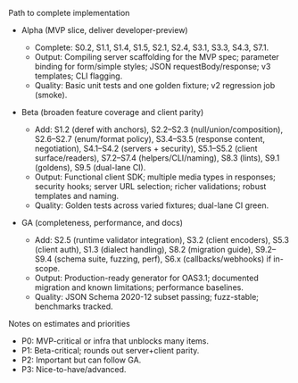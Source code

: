 Path to complete implementation
- Alpha (MVP slice, deliver developer-preview)
  - Complete: S0.2, S1.1, S1.4, S1.5, S2.1, S2.4, S3.1, S3.3, S4.3, S7.1.
  - Output: Compiling server scaffolding for the MVP spec; parameter binding for form/simple styles; JSON requestBody/response; v3 templates; CLI flagging.
  - Quality: Basic unit tests and one golden fixture; v2 regression job (smoke).

- Beta (broaden feature coverage and client parity)
  - Add: S1.2 (deref with anchors), S2.2–S2.3 (null/union/composition), S2.6–S2.7 (enum/format policy), S3.4–S3.5 (response content, negotiation), S4.1–S4.2 (servers + security), S5.1–S5.2 (client surface/readers), S7.2–S7.4 (helpers/CLI/naming), S8.3 (lints), S9.1 (goldens), S9.5 (dual-lane CI).
  - Output: Functional client SDK; multiple media types in responses; security hooks; server URL selection; richer validations; robust templates and naming.
  - Quality: Golden tests across varied fixtures; dual-lane CI green.

- GA (completeness, performance, and docs)
  - Add: S2.5 (runtime validator integration), S3.2 (client encoders), S5.3 (client auth), S1.3 (dialect handling), S8.2 (migration guide), S9.2–S9.4 (schema suite, fuzzing, perf), S6.x (callbacks/webhooks) if in-scope.
  - Output: Production-ready generator for OAS3.1; documented migration and known limitations; performance baselines.
  - Quality: JSON Schema 2020-12 subset passing; fuzz-stable; benchmarks tracked.

Notes on estimates and priorities
- P0: MVP-critical or infra that unblocks many items.
- P1: Beta-critical; rounds out server+client parity.
- P2: Important but can follow GA.
- P3: Nice-to-have/advanced.
